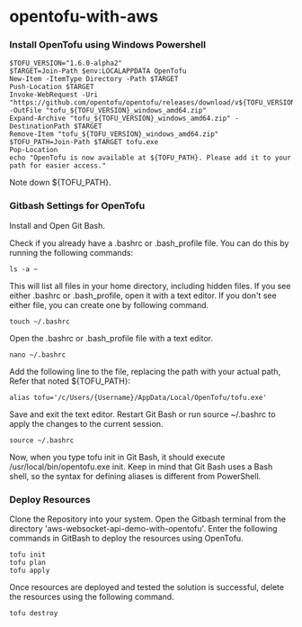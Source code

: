 # opentofu-with-aws


### Install OpenTofu using Windows Powershell
```
$TOFU_VERSION="1.6.0-alpha2"
$TARGET=Join-Path $env:LOCALAPPDATA OpenTofu
New-Item -ItemType Directory -Path $TARGET
Push-Location $TARGET
Invoke-WebRequest -Uri "https://github.com/opentofu/opentofu/releases/download/v${TOFU_VERSION}/tofu_${TOFU_VERSION}_windows_amd64.zip" -OutFile "tofu_${TOFU_VERSION}_windows_amd64.zip"
Expand-Archive "tofu_${TOFU_VERSION}_windows_amd64.zip" -DestinationPath $TARGET
Remove-Item "tofu_${TOFU_VERSION}_windows_amd64.zip"
$TOFU_PATH=Join-Path $TARGET tofu.exe
Pop-Location
echo "OpenTofu is now available at ${TOFU_PATH}. Please add it to your path for easier access."
```

Note down ${TOFU_PATH}.


### Gitbash Settings for OpenTofu
Install and Open Git Bash.

Check if you already have a .bashrc or .bash_profile file. You can do this by running the following commands:
```
ls -a ~
```
This will list all files in your home directory, including hidden files.
If you see either .bashrc or .bash_profile, open it with a text editor. If you don't see either file, you can create one by following command.
```
touch ~/.bashrc
```
Open the .bashrc or .bash_profile file with a text editor.
```
nano ~/.bashrc
```
Add the following line to the file, replacing the path with your actual path, Refer that noted ${TOFU_PATH}:
```
alias tofu='/c/Users/{Username}/AppData/Local/OpenTofu/tofu.exe'
```
Save and exit the text editor.
Restart Git Bash or run source ~/.bashrc to apply the changes to the current session.
```
source ~/.bashrc
```

Now, when you type tofu init in Git Bash, it should execute /usr/local/bin/opentofu.exe init. Keep in mind that Git Bash uses a Bash shell, so the syntax for defining aliases is different from PowerShell.

### Deploy Resources
Clone the Repository into your system. Open the Gitbash terminal from the directory 'aws-websocket-api-demo-with-opentofu'.
Enter the following commands in GitBash to deploy the resources using OpenTofu.

```
tofu init
tofu plan
tofu apply
```

Once resources are deployed and tested the solution is successful, delete the resources using the following command.
```
tofu destroy
```
